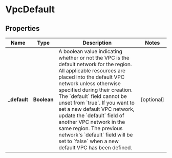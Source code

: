 

# VpcDefault


## Properties

| Name | Type | Description | Notes |
|------------ | ------------- | ------------- | -------------|
|**_default** | **Boolean** | A boolean value indicating whether or not the VPC is the default network for the region. All applicable resources are placed into the default VPC network unless otherwise specified during their creation. The &#x60;default&#x60; field cannot be unset from &#x60;true&#x60;. If you want to set a new default VPC network, update the &#x60;default&#x60; field of another VPC network in the same region. The previous network&#39;s &#x60;default&#x60; field will be set to &#x60;false&#x60; when a new default VPC has been defined. |  [optional] |



